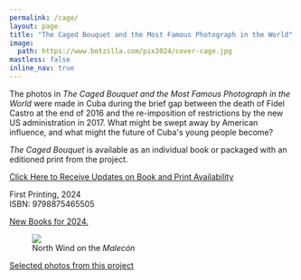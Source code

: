 ```yaml
---
permalink: /cage/
layout: page
title: "The Caged Bouquet and the Most Famous Photograph in the World"
image:
  path: https://www.botzilla.com/pix2024/cover-cage.jpg
mastless: false
inline_nav: true
---
```


The photos in _The Caged Bouquet and the Most Famous Photograph in the World_ were made in Cuba during the brief gap between the death of Fidel Castro at the end of 2016 and the re-imposition of restrictions by the new US administration in 2017. What might be swept away by American influence, and what might the future of Cuba's young people become?

_The Caged Bouquet_ is available as an individual book or packaged with an editioned print from the project.

<a class="btn btn--info btn--large" href="mailto:kevin+books@vumondo.com?subject=Please%20Keep%20Me%20Updated%20about%20%22The%20Caged%20Bouquet%22a=&body=Let%20me%20know%20about%20updates%20on%20sale%20and%20availability%20of%20your%20book%20%22The%20Caged%20Bouquet.%22%0A%0AMerci%21">Click Here to Receive Updates on Book and Print Availability</a>

First Printing, 2024<br/>ISBN: 9798875465505

<a href="{{ site.url }}/book24">New Books for 2024.</a>

<!-- <div class="btn btn--success btn--x-large">Blah</div> -->

<figure class="align-center">
<img src="https://www.botzilla.com/pix2022/havana2017/bjorke_Cuba_KBXP7766.jpg">
<figcaption>North Wind on the <i>Malecón</i></figcaption>
</figure>

<a href="{{ site.url }}/page/Havana-Caged-Bouquet.html">Selected photos from this project</a>
